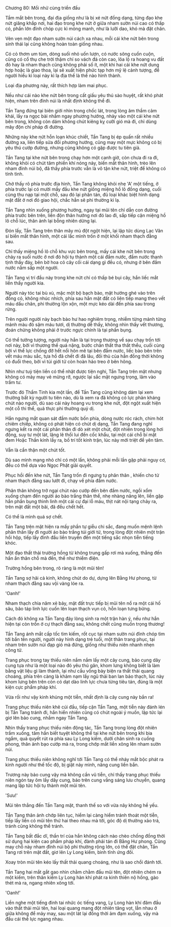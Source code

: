 




Chương 80: Mồi nhử cùng triền đấu


Tầm mắt bên trong, đại địa giống như là bị xé nứt đồng dạng, từng đạo khe nứt giăng khắp nơi, hai đạo trong khe nứt ở giữa nham sườn núi cao có thấp có, phần lớn đỉnh chóp cực kì mỏng manh, như là lưỡi dao, khó mà đặt chân.

Vẻn vẹn một đạo nham sườn núi cách xa nhau, mỗi cái khe nứt bên trong sinh thái lại cũng không hoàn toàn giống nhau.

Có cỏ thơm um tùm, dòng suối nhỏ uốn lượn, có nước sông cuồn cuộn, cũng có cổ thụ che trời thậm chí so vách đá còn cao, lõa lộ ra hoang vu đất đỏ hay là nham thạch cũng không phải số ít, một khi hai cái khe nứt dung hợp hoặc là giao thoa, lại sẽ xuất hiện phức tạp hơn mỹ lệ cảnh tượng, để người hiếu kì loại này kì lạ địa thế là thế nào hình thành.

Loại địa phương này, rất thích hợp làm mai phục.

Nếu như cái nào khe nứt bên trong cất giấu yêu thú sào huyệt, rất khó phát hiện, nham trên đỉnh núi là nhất định không thể đi.

Tần Tang đứng tại biên giới nhìn trong chốc lát, trong lòng âm thầm cảm khái, lấy ra ngọc bài nhắm ngay phương hướng, nhảy vào một cái khe nứt bên trong, không còn dám không chút kiêng kỵ cưỡi gió mà đi, chỉ dùng mây độn chi pháp đi đường.

Những này khe nứt hỗn loạn khúc chiết, Tần Tang bị ép quấn rất nhiều đường xa, liên tiếp sửa đổi phương hướng, cũng may một mực không có bị yêu thú cướp đường, nhưng cũng không có gặp được tu tiên giả.

Tần Tang tại khe nứt bên trong chạy hơn một canh giờ, còn chưa đi ra đi, không khỏi có chút tâm phiền khí nóng nảy, biến mất thân hình, trèo lên nham đỉnh núi bộ, đã thấy phía trước vẫn là vô tận khe nứt, triệt để không có tính tình.

Chờ thấy rõ phía trước địa hình, Tần Tang không khỏi nhẹ 'A' một tiếng, ở phía trước lại có mười mấy đầu khe nứt giống miệng hồ lô đồng dạng, cuối cùng thu nạp tại một chỗ, sau đó lại phân tán, đủ loại khác biệt hình dạng mặt đất ở nơi đó giao hội, chắc hẳn sẽ phi thường kì lạ.

Tần Tang nhìn xuống phương hướng, ngay tại mũi tên chỉ dẫn con đường phía trước bên trên, liền độn thân hướng nơi đó lao đi, sắp tiếp cận miệng hồ lô chỗ lúc, thân ảnh lại bỗng nhiên dừng lại.

Đón lấy, Tần Tang trên thân mây mù đột ngột hiện, lại lập tức dùng Lạc Vân sí biến mất thân hình, một cái lắc mình trốn ở một khối nham thạch đằng sau.

Chỉ thấy miệng hồ lô chỗ khu vực bên trong, mấy cái khe nứt bên trong chảy ra suối nước ở nơi đó hội tụ thành một cái đầm nước, đầm nước thanh tịnh thấy đáy, bên bờ hoa cỏ cây cối cái dạng gì đều có, nhưng ở bên đầm nước nằm sấp một người.

Tần Tang vị trí đầu này trong khe nứt chỉ có thấp bé bụi cây, hắn liếc mắt liền thấy người kia.

Người này tóc tai bù xù, mặc một bộ bạch bào, mặt hướng ghé vào trên đồng cỏ, không nhúc nhích, phía sau hắn mặt đất có liên tiếp mang theo vết máu dấu chân, phi thường lộn xộn, một mực kéo dài đến phía sau trong rừng.

Trên người người này bạch bào hư hao nghiêm trọng, nhiễm từng mảnh từng mảnh màu đỏ sậm máu tươi, dị thường dễ thấy, không nhìn thấy vết thương, đoán chừng không phải ở trước ngực chính là tại phần bụng.

Có thể tưởng tượng, người này hẳn là tại trọng thương về sau chạy trốn tới nơi này, bởi vì thương thế quá nặng, bước chân thất tha thất thểu, cuối cùng bởi vì thể lực chống đỡ hết nổi hôn mê tại bên đầm nước, liếc bào bên trên vết máu màu sắc, tựa hồ đã chết đi đã lâu, đối thủ của hắn đồng thời không có đuổi theo, bởi vì túi giới tử còn hoàn hảo treo ở bên hông.

Nhìn như tuỳ tiện liền có thể nhặt được tiện nghi, Tần Tang trên mặt nhưng không có mảy may vẻ mừng rỡ, ngược lại sắc mặt ngưng trọng, lâm vào trầm tư.

Trước đó Thẩm Tinh kia một lần, để Tần Tang cũng không dám lại xem thường bất kỳ người tu tiên nào, dù là xem ra đã không có lực phản kháng chút nào người, dù sao cái này hoang vu trong khe nứt, đột ngột xuất hiện một cỗ thi thể, quả thực phi thường quỷ dị.

Hắn ngưng mắt quan sát đầm nước bốn phía, dòng nước róc rách, chim hót chiêm chiếp, không có phát hiện có chút dị dạng, Tần Tang đang nghĩ ngưng kết ra một cái phân thân đi dò xét một chút, đột nhiên trong lòng hơi động, suy tư một lát, lặng lẽ thối lui đến cốc khẩu, tại một cái chỗ bí mật đem Hoặc Thần kính lấy ra, bố trí tốt kính trận, lúc này mới triệt để yên tâm.

Vẫn là cẩn thận một chút tốt.

Dù sao mình mạng nhỏ chỉ có một lần, không phải mỗi lần gặp phải nguy cơ, đều có thể dựa vào Ngọc Phật giải quyết.

Phục hồi đến khe nứt, Tần Tang trốn đi ngưng tụ phân thân , khiến cho từ nham thạch đằng sau lướt đi, chạy về phía đầm nước.

Phân thân không trở ngại chút nào cướp đến bên đầm nước, ngồi xổm xuống chạm đến người áo bào trắng thân thể, nhẹ nhàng nâng lên, liền gặp hắn phần bụng thình lình một cái cự đại lỗ máu, thịt nát nội tạng chảy ra, trên mặt đất một bãi, đã đều chết hết.

Có thể là mình quá sợ chết.

Tần Tang trên mặt hiện ra mấy phần tự giễu chi sắc, đang muốn mệnh lệnh phân thân lấy đi người áo bào trắng túi giới tử, trong lòng đột nhiên một trận hồi hộp, tiếp lấy đỉnh đầu liền truyền đến một tiếng sắc nhọn tiễn tiếng khóc.

Một đạo thất thải trường hồng từ không trung gấp rơi mà xuống, thẳng đến hắn ẩn thân chỗ mà đến, thế như thiểm điện.

Trường hồng bên trong, rõ ràng là một mũi tên!

Tần Tang sợ hãi cả kinh, không chút do dự, dựng lên Bằng Hư phong, từ nham thạch đằng sau vội vàng lóe ra.

'Oanh!'

Nham thạch chia năm xẻ bảy, mặt đất trực tiếp bị mũi tên nổ ra một cái hố sâu, bão táp linh lực cuốn lên loạn thạch vụn cỏ, hỗn loạn tưng bừng.

Cách đó không xa Tần Tang đáy lòng sinh ra một trận hàn ý, nếu như hắn hiện tại còn trốn ở cự thạch đằng sau, không chết cũng muốn trọng thương!

Tần Tang ánh mắt cấp tốc tìm kiếm, rốt cục tại nham sườn núi đỉnh chóp tìm tới bắn tên người, người này hình dạng trẻ tuổi, một thân trang phục, tại nham trên sườn núi đạp gió mà đứng, giống như thiếu niên nhanh nhẹn công tử.

Trang phục trong tay thiếu niên nắm nắm lấy một cây cung, bảo cung dây cung tựa như là một loại nào đó yêu thú gân, khom lưng không biết là làm bằng vật liệu gì làm thành, lại như cầu vồng bày biện ra thất thải quang choáng, phía trên càng là khảm nạm lấy ngũ thải ban lan bảo thạch, lúc này khom lưng bên trên còn có dạt dào linh lực chưa từng tiêu tán, đúng là một kiện cực phẩm pháp khí.

Vừa rồi như vậy kinh khủng một tiễn, nhất định là cây cung này bắn ra!

Trang phục thiếu niên khẽ cúi đầu, tiếp cận Tần Tang, một tiễn này đánh lén bị Tần Tang tránh đi, hắn hiển nhiên cũng có chút ngoài ý muốn, lập tức lại giơ lên bảo cung, nhắm ngay Tần Tang.

Nhìn thấy trang phục thiếu niên động tác, Tần Tang trong lòng đột nhiên trầm xuống, tâm hắn biết tuyệt không thể tại khe nứt bên trong khi bia ngắm, quả quyết rút ra phía sau Ly Long kiếm, dưới chân sinh ra cuồng phong, thân ảnh bạo cướp mà ra, trong chớp mắt liền xông lên nham sườn núi.

Trang phục thiếu niên không nghĩ tới Tần Tang có thể nháy mắt bộc phát ra kinh người như thế tốc độ, bị giật nảy mình, nâng cung liền bắn.

Trương này bảo cung vậy mà không cần vũ tiễn, chỉ thấy trang phục thiếu niên ngón tay ôm lấy dây cung, bảo trên cung vầng sáng lưu chuyển, quang mang lập tức hội tụ thành một mũi tên.

'Sưu!'

Mũi tên thẳng đến Tần Tang mặt, thanh thế so với vừa nãy không hề yếu.

Tần Tang thân ảnh chớp liên tục, hiểm lại càng hiểm tránh thoát một tiễn, tiếp lấy liền có mũi tên thứ hai theo nhau mà tới, góc độ dị thường xảo trá, tránh cũng không thể tránh.

Tần Tang bất đắc dĩ, thần trí của hắn không cách nào chèo chống đồng thời sử dụng hai kiện cao phẩm pháp khí, đành phải tán đi Bằng Hư phong. Cũng may chỗ này nham đỉnh núi bộ phi thường rộng lớn, có thể đặt chân, Tần Tang rơi trên mặt đất, giơ lên Ly Long kiếm, bình tĩnh ứng đối.

Xoay tròn mũi tên kéo lấy thất thải quang choáng, như là sao chổi đánh tới.

Tần Tang hai mắt gắt gao nhìn chằm chằm đầu mũi tên, đột nhiên chém ra một kiếm, trên thân kiếm Ly Long hàn khí phát ra kinh thiên nộ hống, gào thét mà ra, ngang nhiên xông tới.

'Oanh!'

Liền nghe một tiếng đinh tai nhức óc tiếng vang, Ly Long hàn khí đâm đầu vào thất thải mũi tên, hai loại quang mang đột nhiên tăng vọt, lẫn nhau ở giữa không để mảy may, sau một lát lại đồng thời ảm đạm xuống, vậy mà đấu cái thế lực ngang nhau.




